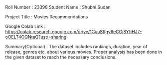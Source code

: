 Roll Number       :   23398
Student Name      :   Shubhi Sudan

Project Title     :   Movies Recommendations

Google Colab Link :   https://colab.research.google.com/drive/1CuuSRgy6eCGj8YfiHJ7-oOELT4OQNtaQ?usp=sharing

Summary(Optional) :   The dataset includes rankings, duration, year of release, genres etc. about various movies. Proper analysis has been done in the given dataset to reach the necessary conclusions.

